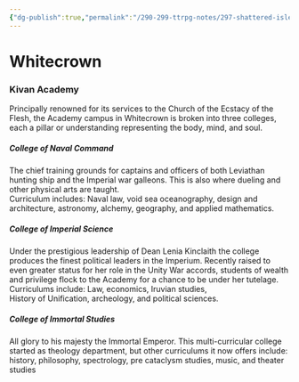 ```yaml
---
{"dg-publish":true,"permalink":"/290-299-ttrpg-notes/297-shattered-isles/20-kivan/districts/whitecrown/"}
---
```



# Whitecrown

### Kivan Academy

Principally renowned for its services to the Church of the  Ecstacy of the Flesh, the Academy campus in Whitecrown  is broken into three colleges, each a pillar or understanding  representing the body, mind, and soul.  

##### College of Naval Command  
The chief training grounds for captains and officers of both  Leviathan hunting ship and the Imperial war galleons. This is  also where dueling and other physical arts are taught.  
Curriculum includes: Naval law, void sea oceanography,  design and architecture, astronomy, alchemy, geography, and  applied mathematics.  

##### College of Imperial Science  
Under the prestigious leadership of Dean Lenia Kinclaith the  college produces the finest political leaders in the Imperium.  Recently raised to even greater status for her role in the Unity War accords, students of wealth and privilege flock to the  Academy for a chance to be under her tutelage.  
Curriculums include: Law, economics, Iruvian studies,  
History of Unification, archeology, and political sciences.  

##### College of Immortal Studies  
All glory to his majesty the Immortal Emperor.
This multi-curricular college started as theology department, but other curriculums it now offers include: history, philosophy,  spectrology, pre cataclysm studies, music, and theater studies